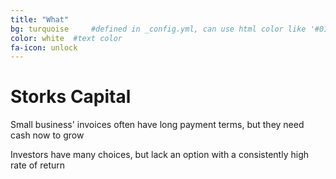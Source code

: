 ```yaml
---
title: "What"
bg: turquoise     #defined in _config.yml, can use html color like '#010101'
color: white  #text color
fa-icon: unlock
---
```


# Storks Capital

Small business' invoices often have long payment terms, but they need cash now to grow

Investors have many choices, but lack an option with a consistently high rate of return




